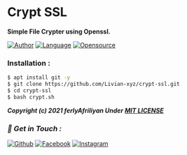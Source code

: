 # Crypt SSL
**Simple File Crypter using Openssl.**

[![Author](https://img.shields.io/badge/Author-Livian--xyz-blue)](https://github.com/Livian-xyz)
[![Language](https://img.shields.io/badge/Written%20in-Bash-blue)](#)
[![Opensource](https://img.shields.io/badge/Open%20Source-Yes-green)](#)

### Installation :

```bash
$ apt install git -y
$ git clone https://github.com/Livian-xyz/crypt-ssl.git
$ cd crypt-ssl
$ bash crypt.sh
```

***Copyright (c) 2021 ferlyAfriliyan Under [MIT LICENSE](https://github.com/Livian-xyz/crypt-ssl/blob/master/LICENSE#L1)***

### *📡 Get in Touch :*
[![Github](https://img.shields.io/badge/Github-525252?style=for-the-badge&logo=github)](https://github.com/Livian-xyz)
[![Facebook](https://img.shields.io/badge/Facebook-3b5998?style=for-the-badge&logo=facebook)](https://fb.com/freya.xyz)
[![Instagram](https://img.shields.io/badge/Instagram-8a3ab9?style=for-the-badge&logo=instagram)](https://www.instagram.com/afriliyanferlly_shishigami)
